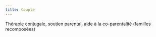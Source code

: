 ```yaml
---
title: Couple
---
```

Thérapie conjugale, soutien parental, aide à la co-parentalité (familles recomposées)